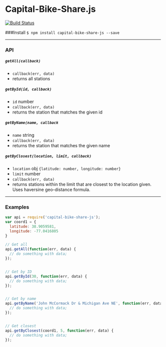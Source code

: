 # Capital-Bike-Share.js

[![Build Status](https://travis-ci.org/jacksongeller/Capital-Bike-Share.js.svg)](https://travis-ci.org/jacksongeller/Capital-Bike-Share.js)


###Install
`$ npm install capital-bike-share-js --save`


---
### API

##### `getAll(callback)`
+ `callback(err, data)`
+ returns all stations


##### `getById(id, callback)`
+ `id` number
+ `callback(err, data)`
+ returns the station that matches the given id


##### `getByName(name, callback`
+ `name` string
+ `callback(err, data)`
+ returns the station that matches the given name


##### `getByClosest(location, limit, callback)`
+ `location` obj `{latitude: number, longitude: number}`
+ `limit` number 
+ `callback(err, data)`
+ returns stations within the limit that are closest to the location given. Uses haversine geo-distance formula. 



---
### Examples

```js
var api = require('capital-bike-share-js');
var coord1 = {
  latitude: 38.9059581,
  longitude: -77.0416805
}

// Get all
api.getAll(function(err, data) {
  // do something with data;
});


// Get by ID
api.getById(30, function(err, data) {
  // do something with data;
});


// Get by name
api.getByName('John McCormack Dr & Michigan Ave NE', function(err, data) {
  // do something with data;
});


// Get closest
api.getByClosest(coord1, 5, function(err, data) {
  // do something with data;
});

```